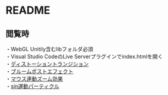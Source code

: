 # README

## 閲覧時 
・WebGL Unitily含むlibフォルダ必須  
・Visual Studio CodeのLive Serverプラグインでindex.htmlを開く  
・[ディストーショントランジション](https://makoto.main.jp/webgl/transition/index.html)  
・[ブルームポストエフェクト](https://makoto.main.jp/webgl/posteffect/index.html)  
・[マウス連動ズーム効果](https://makoto.main.jp/webgl/magnify/index.html)  
・[sin運動パーティクル](https://makoto.main.jp/webgl/particleWave/index.html)  
